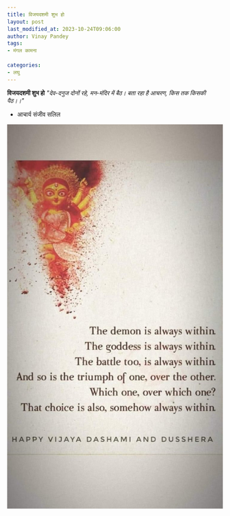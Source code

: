 ```yaml
---
title: विजयदशमी शुभ हो
layout: post
last_modified_at: 2023-10-24T09:06:00
author: Vinay Pandey
tags:
- मंगल कामना

categories:
- लघु
---
```

**विजयदशमी शुभ हो**
*"देव-दनुज दोनों रहे,*
*मन-मंदिर में बैठ।*
*बता रहा है आचरण,*
*किस तक किसकी पैठ।।"*
 - आचार्य संजीव सलिल


![IMG-20231024-WA0005.jpg](/images/IMG-20231024-WA0005.jpg)

